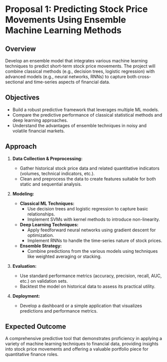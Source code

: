 # Proposal 1: Predicting Stock Price Movements Using Ensemble Machine Learning Methods

## **Overview**

Develop an ensemble model that integrates various machine learning techniques to predict short-term stock price movements. The project will combine classical methods (e.g., decision trees, logistic regression) with advanced models (e.g., neural networks, RNNs) to capture both cross-sectional and time-series aspects of financial data.

## **Objectives**

- Build a robust predictive framework that leverages multiple ML models.
- Compare the predictive performance of classical statistical methods and deep learning approaches.
- Understand the advantages of ensemble techniques in noisy and volatile financial markets.

## **Approach**

1. **Data Collection & Preprocessing:**

    - Gather historical stock price data and related quantitative indicators (volumes, technical indicators, etc.).
    - Clean and preprocess the data to create features suitable for both static and sequential analysis.
2. **Modeling:**

    - **Classical ML Techniques:**
        - Use decision trees and logistic regression to capture basic relationships.
        - Implement SVMs with kernel methods to introduce non-linearity.
    - **Deep Learning Techniques:**
        - Apply feedforward neural networks using gradient descent for optimization.
        - Implement RNNs to handle the time-series nature of stock prices.
    - **Ensemble Strategy:**
        - Combine predictions from the various models using techniques like weighted averaging or stacking.
3. **Evaluation:**

    - Use standard performance metrics (accuracy, precision, recall, AUC, etc.) on validation sets.
    - Backtest the model on historical data to assess its practical utility.
4. **Deployment:**

    - Develop a dashboard or a simple application that visualizes predictions and performance metrics.

## **Expected Outcome**

A comprehensive predictive tool that demonstrates proficiency in applying a variety of machine learning techniques to financial data, providing insights into stock price movements and offering a valuable portfolio piece for quantitative finance roles.
